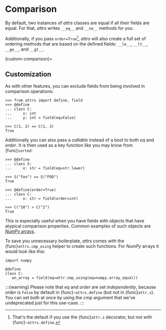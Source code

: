 # Comparison

By default, two instances of *attrs* classes are equal if all their fields are equal.
For that, *attrs* writes `__eq__` and `__ne__` methods for you.

Additionally, if you pass `order=True`[^default], *attrs* will also create a full set of ordering methods that are based on the defined fields: `__le__`, `__lt__`, `__ge__`, and `__gt__`.

[^default]: That's the default if you use the {func}`attr.s` decorator, but not with {func}`~attrs.define`.

(custom-comparison)=

## Customization

As with other features, you can exclude fields from being involved in comparison operations:

```{doctest}
>>> from attrs import define, field
>>> @define
... class C:
...     x: int
...     y: int = field(eq=False)

>>> C(1, 2) == C(1, 3)
True
```

Additionally you can also pass a *callable* instead of a bool to both *eq* and *order*.
It is then used as a key function like you may know from {func}`sorted`:

```{doctest}
>>> @define
... class S:
...     x: str = field(eq=str.lower)

>>> S("foo") == S("FOO")
True

>>> @define(order=True)
... class C:
...     x: str = field(order=int)

>>> C("10") > C("2")
True
```

This is especially useful when you have fields with objects that have atypical comparison properties.
Common examples of such objects are [*NumPy* arrays](https://github.com/python-attrs/attrs/issues/435).

To save you unnecessary boilerplate, *attrs* comes with the {func}`attrs.cmp_using` helper to create such functions.
For *NumPy* arrays it would look like this:

```
import numpy

@define
class C:
   an_array = field(eq=attr.cmp_using(eq=numpy.array_equal))
```

:::{warning}
Please note that *eq* and *order* are set *independently*, because *order* is `False` by default in {func}`~attrs.define` (but not in {func}`attr.s`).
You can set both at once by using the *cmp* argument that we've undeprecated just for this use-case.
:::
